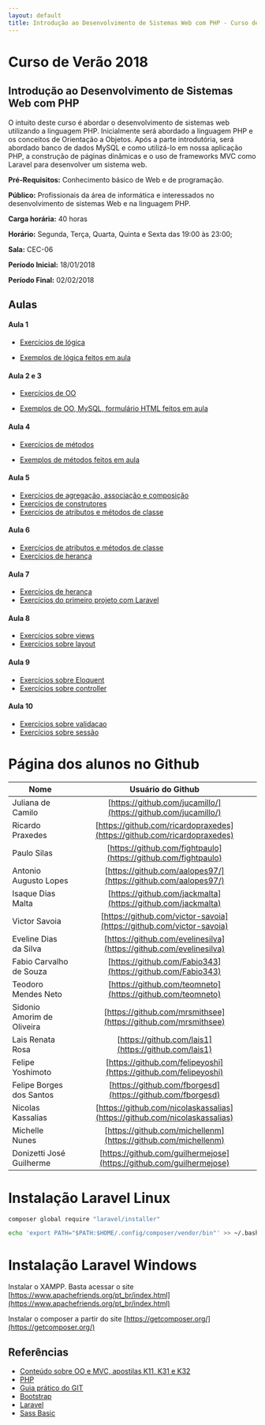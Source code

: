```yaml
---
layout: default
title: Introdução ao Desenvolvimento de Sistemas Web com PHP - Curso de Verão da USP 2018
---
```


# Curso de Verão 2018

## Introdução ao Desenvolvimento de Sistemas Web com PHP

O intuito deste curso é abordar o desenvolvimento de sistemas web utilizando a linguagem PHP. Inicialmente será abordado a linguagem PHP e os conceitos de Orientação a Objetos. Após a parte introdutória, será abordado banco de dados MySQL e como utilizá-lo em nossa aplicação PHP, a construção de páginas dinâmicas e o uso de frameworks MVC como Laravel para desenvolver um sistema web.

**Pré-Requisitos:** Conhecimento básico de Web e de programação.

**Público:** Profissionais da área de informática e interessados no desenvolvimento de sistemas Web e na linguagem PHP.

**Carga horária:** 40 horas

**Horário:** Segunda, Terça, Quarta, Quinta e Sexta das 19:00 às 23:00;

**Sala:** CEC-06

**Período Inicial:** 18/01/2018

**Período Final:** 02/02/2018

## Aulas

#### Aula 1
* [Exercícios de lógica](https://gist.github.com/mrezende/788289758ec5139d6300a77f21c3dcfe)

* [Exemplos de lógica feitos em aula](https://github.com/mrezende/logica)

#### Aula 2 e 3

* [Exercícios de OO](https://gist.github.com/mrezende/0e766190493fd6bc0b8b7ffdd7e99300)

* [Exemplos de OO, MySQL, formulário HTML feitos em aula](https://github.com/mrezende/orientacao-objetos)

#### Aula 4

* [Exercícios de métodos](https://gist.github.com/mrezende/5ad5a4488b6b16f479114d0063366d51)

* [Exemplos de métodos feitos em aula](https://github.com/mrezende/metodos)

#### Aula 5
* [Exercícios de agregação, associação e composição](https://gist.github.com/mrezende/a8ca3c7ea47aba794cb25ce30f552566)
* [Exercícios de construtores](https://gist.github.com/mrezende/3b21b6ee2b34e3d12e0bacefc9314f44)
* [Exercícios de atributos e métodos de classe](https://gist.github.com/mrezende/a81a3c7fdd2c7b9f76429871da692ce2)


#### Aula 6
* [Exercícios de atributos e métodos de classe](https://gist.github.com/mrezende/a81a3c7fdd2c7b9f76429871da692ce2)
* [Exercícios de herança](https://gist.github.com/mrezende/c2d6a2a873c6e0377c2fecc897521004)

#### Aula 7
* [Exercícios de herança](https://gist.github.com/mrezende/c2d6a2a873c6e0377c2fecc897521004)
* [Exercícios do primeiro projeto com Laravel](https://gist.github.com/mrezende/1c72b77db845696da8bce55aea00acc3)


#### Aula 8
* [Exercícios sobre views](https://gist.github.com/mrezende/59f78c082accf6ad57fcef8ded32fc28)
* [Exercícios sobre layout](https://gist.github.com/mrezende/e06fd1657954f8136210cf2464c690f6)

#### Aula 9
* [Exercícios sobre Eloquent](https://gist.github.com/mrezende/af431c5ce7380563968bda5e64c223e0)
* [Exercícios sobre controller](https://gist.github.com/mrezende/5ec5490ef8343634162d1d06389d515a)

#### Aula 10
* [Exercícios sobre validacao](https://gist.github.com/mrezende/fabfdb0d896899e3240768edab4c41c1)
* [Exercícios sobre sessão](https://gist.github.com/mrezende/bea31a782bc92086928025102b5b7242)

# Página dos alunos no Github

| Nome        |    Usuário do Github |
| ------------- |:-------------:|
| Juliana de Camilo | [https://github.com/jucamillo/](https://github.com/jucamillo/) |
| Ricardo Praxedes | [https://github.com/ricardopraxedes](https://github.com/ricardopraxedes) |
| Paulo Silas | [https://github.com/fightpaulo](https://github.com/fightpaulo) |
| Antonio Augusto Lopes | [https://github.com/aalopes97/](https://github.com/aalopes97/) |
| Isaque Dias Malta | [https://github.com/jackmalta](https://github.com/jackmalta)  |
| Victor Savoia | [https://github.com/victor-savoia](https://github.com/victor-savoia)  |
| Eveline Dias da Silva | [https://github.com/evelinesilva](https://github.com/evelinesilva) |
| Fabio Carvalho de Souza | [https://github.com/Fabio343](https://github.com/Fabio343)  |
| Teodoro Mendes Neto | [https://github.com/teomneto](https://github.com/teomneto) |
| Sidonio Amorim de Oliveira | [https://github.com/mrsmithsee](https://github.com/mrsmithsee) |
| Lais Renata Rosa | [https://github.com/lais1](https://github.com/lais1) |
| Felipe Yoshimoto | [https://github.com/felipeyoshi](https://github.com/felipeyoshi) |
| Felipe Borges dos Santos | [https://github.com/fborgesd](https://github.com/fborgesd) |
| Nicolas Kassalias | [https://github.com/nicolaskassalias](https://github.com/nicolaskassalias) |
| Michelle Nunes | [https://github.com/michellenm](https://github.com/michellenm) |
| Donizetti José Guilherme | [https://github.com/guilhermejose](https://github.com/guilhermejose) |



# Instalação Laravel Linux

```sh
composer global require "laravel/installer"

echo 'export PATH="$PATH:$HOME/.config/composer/vendor/bin"' >> ~/.bashrc

```

# Instalação Laravel Windows

Instalar o XAMPP. Basta acessar o site [https://www.apachefriends.org/pt_br/index.html](https://www.apachefriends.org/pt_br/index.html)

Instalar o composer a partir do site [https://getcomposer.org/](https://getcomposer.org/)


## Referências

* [Conteúdo sobre OO e MVC, apostilas K11, K31 e K32](http://www.k19.com.br)
* [PHP](http://php.net/manual/en/langref.php)
* [Guia prático do GIT](http://rogerdudler.github.io/git-guide/index.pt_BR.html)
* [Bootstrap](http://getbootstrap.com/)
* [Laravel](https://laravel.com/)
* [Sass Basic](http://sass-lang.com/guide)

